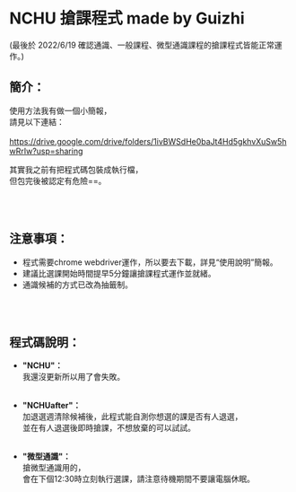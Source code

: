 # NCHU 搶課程式 made by Guizhi
(最後於 2022/6/19 確認通識、一般課程、微型通識課程的搶課程式皆能正常運作。)<br>

## 簡介：
使用方法我有做一個小簡報，<br>
請見以下連結：<br><br>
https://drive.google.com/drive/folders/1ivBWSdHe0baJt4Hd5gkhvXuSw5hwRrIw?usp=sharing <br>

其實我之前有把程式碼包裝成執行檔，<br>
但包完後被認定有危險==。<br>

<br><br>
## 注意事項：
- 程式需要chrome webdriver運作，所以要去下載，詳見“使用說明”簡報。
- 建議比選課開始時間提早5分鐘讓搶課程式運作並就緒。
- 通識候補的方式已改為抽籤制。

<br><br>
## 程式碼說明：

- <b>"NCHU"：</b><br>
我還沒更新所以用了會失敗。<br><br>

- <b>"NCHUafter"：</b><br>
加退選週清除候補後，此程式能自測你想選的課是否有人退選，<br>
並在有人退選後即時搶課，不想放棄的可以試試。<br><br>

- <b>"微型通識"：</b><br>
搶微型通識用的，<br>
會在下個12:30時立刻執行選課，請注意待機期間不要讓電腦休眠。

